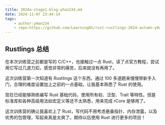 ```yaml
---
title: 2024a-stage1-blog-yhan234.md
date: 2024-11-07 23:44:14
tags:
    - author:yHan234
    - repo:https://github.com/LearningOS/rust-rustlings-2024-autumn-yHan234
---
```


## Rustlings 总结

在本次训练营之前都是写的 C/C++，也接触过一点 Rust，读了点官方教程，尝试用它写过几道力扣，感觉非常的痛苦，后来就没有再用了。

这次训练营第一次知道有 Rustlings 这个东西，通过 100 多道题来慢慢带新手入门，合理的难度设置加上之前的一点基础，让我基本熟悉了 Rust 的使用。

现在已经能够熟练编写 Rust 基础代码，使用所有权、泛型、Trait 等特性。但是标准库和各种高级用法如宏定义等还不太熟悉，用来完成 rCore 是够用了。

这次训练营的确让我喜欢上了 Rust，写代码不用考虑悬垂指针、内存泄露，以及优秀的包管理，写起来真是太爽了。期待以后使用 Rust 进行更多的项目！
